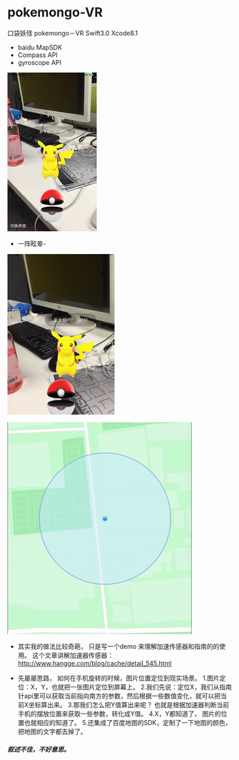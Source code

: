 # pokemongo-VR
口袋妖怪 pokemongo－VR Swift3.0  Xcode8.1

- baidu MapSDK
- Compass API
- gyroscope API


![2.gif](68747470733a2f2f646e2d646c6a656e656a752e71626f782e6d652f63363464353537346338633431653738373266622e6a7067.jpeg)


- 一阵眩晕-

![2.gif](68747470733a2f2f646e2d646c6a656e656a752e71626f782e6d652f33323362633763646539343532303964313637372e676966.gif)

![1.gif](68747470733a2f2f646e2d646c6a656e656a752e71626f782e6d652f31643364383366306263353234353364623137392e676966.gif) 

- 其实我的做法比较奇葩， 只是写一个demo 来理解加速传感器和指南的的使用。
这个文章讲解加速器传感器： http://www.hangge.com/blog/cache/detail_545.html


- 先屡屡思路， 如何在手机旋转的时候，图片位置定位到现实场景。
1.图片定位：X，Y，也就把一张图片定位到屏幕上。
2.我们先说：定位X，我们从指南针api里可以获取当前指向南方的参数，然后根据一些数值变化，就可以把当前X坐标算出来。
3.那我们怎么把Y值算出来呢？  也就是根据加速器判断当前手机的摆放位置来获取一些参数，转化成Y值。
4.X，Y都知道了， 图片的位置也就相应的知道了。 
5.还集成了百度地图的SDK，定制了一下地图的颜色，把地图的文字都去掉了。

##### 叙述不佳，不好意思。



